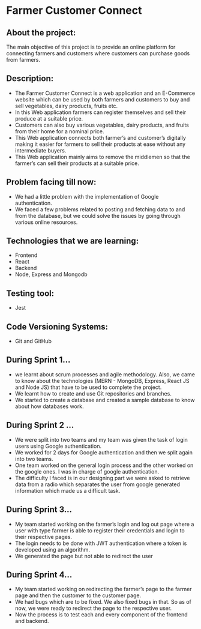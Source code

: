 #                                                                         Farmer Customer Connect

## About the project:
The main objective of this project is to provide an online platform for connecting farmers and customers where customers can purchase goods from farmers.

## Description:
* The Farmer Customer Connect is a web application and an E-Commerce website which can be used by both farmers and customers to buy and sell vegetables, dairy products, fruits etc. 
* In this Web application farmers can register themselves and sell their produce at a suitable price. 
* Customers can also buy various vegetables, dairy products, and fruits from their home for a nominal price. 
* This Web application connects both farmer’s and customer’s digitally making it easier for farmers to sell their products at ease without any intermediate buyers. 
* This Web application mainly aims to remove the middlemen so that the farmer’s can sell their products at a suitable price.



## Problem facing till now:
* We had a little problem with the implementation of Google authentication.
* We faced a few problems related to posting and fetching data to and from the database, but we could solve the issues by going through various online resources.




## Technologies that we are learning:
* Frontend
* React
* Backend
* Node, Express and Mongodb


## Testing tool:
* Jest

## Code Versioning Systems:
* Git and GitHub


## During Sprint 1...
*  we learnt about scrum processes and agile methodology. Also, we came to know about the technologies (MERN - MongoDB, Express, React JS and Node JS) that have to be used to complete the project. 
* We learnt how to create and use Git repositories and branches.  
* We started to create a database and created a sample database to know about how databases work.

## During Sprint 2 ...
* We were split into two teams and my team was given the task of login users using Google authentication. 
* We worked for 2 days for Google authentication and then we split again into two teams. 
* One team worked on the general login process and the other worked on the google ones. I was in charge of google authentication. 
* The difficulty I faced is in our designing part we were asked to retrieve data from a radio which separates the user from google generated information which made us a difficult task.

## During Sprint 3...
* My team started working on the farmer’s login and log out page where a user with type farmer is able to register their credentials and login to their respective pages.
* The login needs to be done with JWT authentication where a token is developed using an algorithm. 
* We generated the page but not able to redirect the user

## During Sprint 4...
* My team started working on redirecting the farmer’s page to the farmer page and then the customer to the customer page. 
* We had bugs which are to be fixed. We also fixed bugs in that. So as of now, we were ready to redirect the page to the respective user.
* Now the process is to test each and every component of the frontend and backend.



